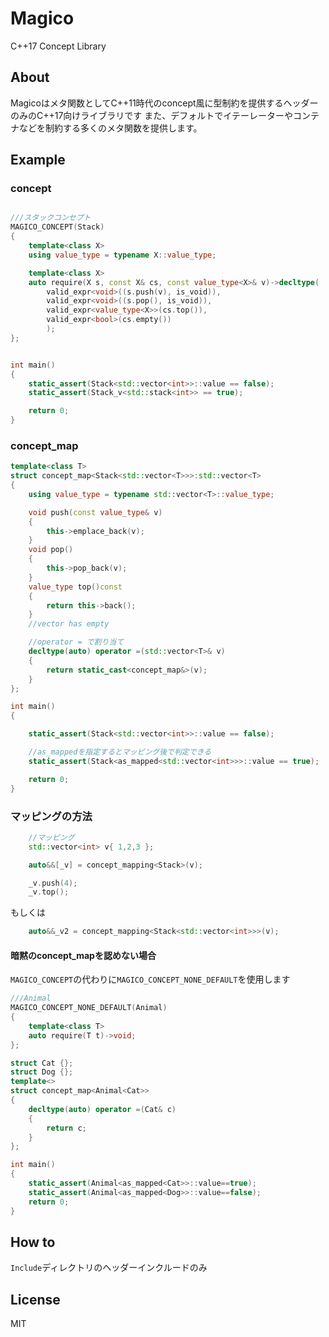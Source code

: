 # Magico
C++17 Concept Library
## About

Magicoはメタ関数としてC++11時代のconcept風に型制約を提供するヘッダーのみのC++17向けライブラリです
また、デフォルトでイテーレーターやコンテナなどを制約する多くのメタ関数を提供します。


## Example

### concept

```cpp

///スタックコンセプト
MAGICO_CONCEPT(Stack)
{
	template<class X>
	using value_type = typename X::value_type;

	template<class X>
	auto require(X s, const X& cs, const value_type<X>& v)->decltype(
		valid_expr<void>((s.push(v), is_void)),
		valid_expr<void>((s.pop(), is_void)),
		valid_expr<value_type<X>>(cs.top()),
		valid_expr<bool>(cs.empty())
		);
};


int main()
{
	static_assert(Stack<std::vector<int>>::value == false);
	static_assert(Stack_v<std::stack<int>> == true);

	return 0;
}

```
### concept_map

```cpp
template<class T>
struct concept_map<Stack<std::vector<T>>>:std::vector<T>
{
	using value_type = typename std::vector<T>::value_type;

	void push(const value_type& v)
	{
		this->emplace_back(v);
	}
	void pop()
	{
		this->pop_back(v);
	}
	value_type top()const
	{
		return this->back();
	}
	//vector has empty

	//operator = で割り当て
	decltype(auto) operator =(std::vector<T>& v)
	{
		return static_cast<concept_map&>(v);
	}
};

int main()
{

	static_assert(Stack<std::vector<int>>::value == false);

	//as_mappedを指定するとマッピング後で判定できる
	static_assert(Stack<as_mapped<std::vector<int>>>::value == true);

	return 0;
}
```

### マッピングの方法

```cpp
	//マッピング
	std::vector<int> v{ 1,2,3 };

	auto&&[_v] = concept_mapping<Stack>(v);

	_v.push(4);
	_v.top();
```
もしくは

```cpp
	auto&&_v2 = concept_mapping<Stack<std::vector<int>>>(v);

```
#### 暗黙のconcept_mapを認めない場合

`MAGICO_CONCEPT`の代わりに`MAGICO_CONCEPT_NONE_DEFAULT`を使用します
```cpp
///Animal
MAGICO_CONCEPT_NONE_DEFAULT(Animal)
{
	template<class T>
	auto require(T t)->void;
};

struct Cat {};
struct Dog {};
template<>
struct concept_map<Animal<Cat>>
{
	decltype(auto) operator =(Cat& c)
	{
		return c;
	}
};

int main()
{
	static_assert(Animal<as_mapped<Cat>>::value==true);
	static_assert(Animal<as_mapped<Dog>>::value==false);
	return 0;
}

```

## How to
`Include`ディレクトリのヘッダーインクルードのみ

## License
MIT
